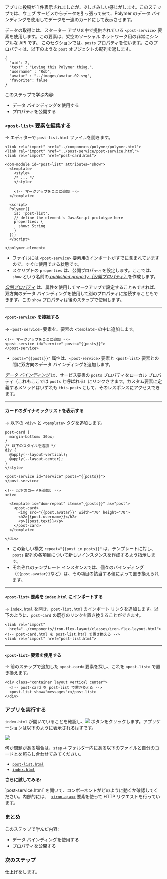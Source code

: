 ﻿<toc-element></toc-element>

アプリに投稿が 1 件表示されましたが、少しさみしい感じがします。このステップでは、ウェブ サービスからデータを引っ張って来て、Polymer のデータ バインディングを使用してデータを一連のカードにして表示させます。

データの取得には、スターター アプリの中で提供されている `<post-service>` 要素を使用します。この要素は、架空のソーシャル ネットワーク用の非常にシンプルな API です。 このセクションでは、`posts` プロパティを使います。このプロパティは、以下のような `post` オブジェクトの配列を返します。


    {
      "uid": 2,
      "text" : "Loving this Polymer thing.",
      "username" : "Rob",
      "avatar" : "../images/avatar-02.svg",
      "favorite": false
    }

このステップで学ぶ内容:

-   データ バインディングを使用する
-   プロパティを公開する

### `<post-list>` 要素を編集する

<div class="yt-embed">
  <google-youtube
    videoid="kbluOc97TJk"
    width="16"
    height="9"
    rel="0"
    autoplay="0"
    fluid>
  </google-youtube>
</div>

&rarr; エディターで `post-list.html` ファイルを開きます。

```side-by-side
<link rel="import" href="../components/polymer/polymer.html">
<link rel="import" href="../post-service/post-service.html">
<link rel="import" href="post-card.html">

<dom-module id="post-list" attributes="show">
  <template>
    <style>
    /* ... */
    </style>
    
    <!-- マークアップをここに追加 -->
  </template>

  <script>
  Polymer({
    is: 'post-list',
    // define the element's JavaScript prototype here
    properties: {
      show: String
    }
  });
  </script>

</polymer-element>
```

<ul class="side-by-side">
  <li>ファイルには <code>&lt;post-service&gt;</code> 要素用のインポートがすでに含まれていますので、すぐに使用できる状態です。</li>
  <li>スクリプトの <code>properties</code> は、公開プロパティを設定します。ここでは、<code>show</code> という名前の<a href="//polymer-project.org/docs/polymer/polymer.html#published-properties"> <em>published property（公開プロパティ）</em></a>を作成します。
  </li>
</ul>

<a href="https://www.polymer-project.org/1.0/docs/devguide/properties.html"> <em>公開プロパティ</em></a> は、属性を使用してマークアップで設定することもできれば、双方向のデータ バインディングを使用して別のプロパティに接続することもできます。この `show` プロパティは後のステップで使用します。

<hr>

#### `<post-service>` を接続する

<div class="yt-embed">
  <google-youtube
    videoid="Eia83Eg1A5c"
    width="16"
    height="9"
    rel="0"
    autoplay="0"
    fluid>
  </google-youtube>
</div>

&rarr; `<post-service>` 要素を、要素の `<template>` の中に追加します。

```side-by-side
<!-- マークアップをここに追加 -->
<post-service id="service" posts="{{posts}}">
</post-service>
```

<ul class="side-by-side">
  <li>
    <code>posts="{{posts}}"</code> 属性は、<code>&lt;post-service&gt;</code> 要素と <code>&lt;post-list&gt;</code> 要素との間に双方向のデータ バインディングを追加します。
  </li>
</ul>

[_データ バインディング_](https://www.polymer-project.org/1.0/docs/devguide/data-binding.html) は、サービス要素の `posts` プロパティをローカル プロパティ（これもここでは `posts` と呼ばれる）にリンクさせます。カスタム要素に定義するメソッドはいずれも `this.posts` として、そのレスポンスにアクセスできます。

<hr>

#### カードのダイナミックリストを表示する

&rarr; 以下の `<div>` と `<template>` タグを追加します。

```side-by-side
post-card {
  margin-bottom: 30px;
}
/* 以下のスタイルを追加 */
div {
  @apply(--layout-vertical);
  @apply(--layout-center);
}
</style>

<post-service id="service" posts="{{posts}}">
</post-service>

<!-- 以下のコードを追加: -->
<div>

  <template is="dom-repeat" items="{{posts}}" as="post">
    <post-card>
      <img src="{{post.avatar}}" width="70" height="70">
      <h2>{{post.username}}</h2>
      <p>{{post.text}}</p>
    </post-card>
  </template>

</div>
```

 <ul class="side-by-side">
   <li>この新しい構文 <code>repeat="{{post in posts}}"</code> は、テンプレートに対し、 <code>posts</code> 配列の各項目について新しいインスタンスを作成するよう指示します。</li>
   <li>それぞれのテンプレート インスタンスでは、個々のバインディング（<code>{{post.avatar}}</code>など）は、その項目の該当する値によって置き換えられます。</li>
 </ul>

<hr>

#### `<post-list>` 要素を `index.html` にインポートする

<div class="yt-embed">
  <google-youtube
    videoid="Uwl8GtxLJCQ"
    width="16"
    height="9"
    rel="0"
    autoplay="0"
    fluid>
  </google-youtube>
</div>

&rarr; `index.html` を開き、`post-list.html` のインポート リンクを追加します。以下のように、`post-card` の既存のリンクを置き換えることができます。

```
<link rel="import"
  href="../components/iron-flex-layout/classes/iron-flex-layout.html">
<!-- post-card.html を post-list.html で置き換える -->
<link rel="import" href="post-list.html">
```

<hr>

#### `<post-list>` 要素を使用する

&rarr; 前のステップで追加した `<post-card>` 要素を探し、これを `<post-list>` で置き換えます。

    <div class="container layout vertical center">
      <!-- post-card を post-list で置き換える -->
      <post-list show="messages"></post-list>
    </div>


### アプリを実行する

`index.html` が開いていることを確認し、<img src="img/runbutton.png" class="icon"> ボタンをクリックします。アプリケーションは以下のように表示されるはずです。

<div layout vertical center>
  <img class="sample" src="img/s4-app.png">
</div>

何か問題がある場合は、`step-4` フォルダー内にある以下のファイルと自分のコードとを照らし合わせてみてください。

-   [`post-list.html`](https://github.com/pikotea/its-hackademic/blob/master/static/codelabs/ja/1-polymer-first-app/PolymerApp/step-4/post-list.html)
-   [`index.html`](https://github.com/pikotea/its-hackademic/blob/master/static/codelabs/ja/1-polymer-first-app/PolymerApp/step-4/index.html)

<aside class="callout">
  <b>さらに試してみる:</b>

  <p>`post-service.html` を開いて、コンポーネントがどのように動くか確認してください。内部的には、<code> <a href="https://elements.polymer-project.org/elements/iron-ajax">&lt;iron-ajax&gt;</a></code> 要素を使って HTTP リクエストを行っています。</p>
</aside>

### まとめ

このステップで学んだ内容:

- データ バインディングを使用する
- プロパティを公開する

### 次のステップ

仕上げをします。

